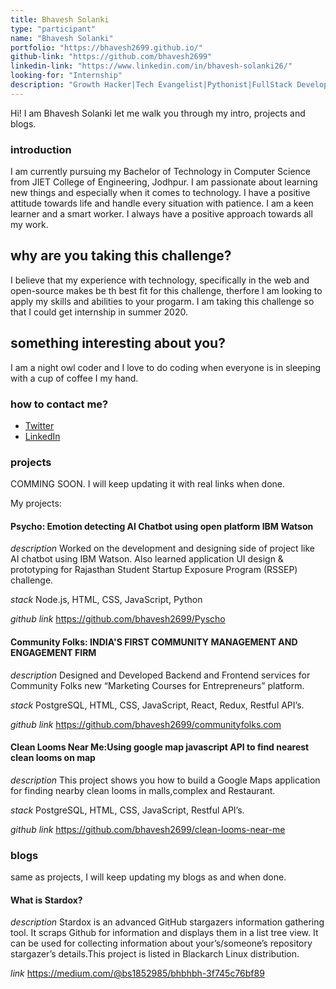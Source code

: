 ```yaml
---
title: Bhavesh Solanki 
type: "participant"
name: "Bhavesh Solanki"
portfolio: "https://bhavesh2699.github.io/"
github-link: "https://github.com/bhavesh2699"
linkedin-link: "https://www.linkedin.com/in/bhavesh-solanki26/"
looking-for: "Internship"
description: "Growth Hacker|Tech Evangelist|Pythonist|FullStack Developer|OpenSource Contributor|Passionate learner|Enthusiast coder"
---
```


Hi! I am Bhavesh Solanki let me walk you through my intro, projects and blogs.

### introduction

I am currently pursuing my Bachelor of Technology in Computer Science from JIET College of Engineering, Jodhpur. I am passionate about learning new things and especially when it comes to technology. I have a positive attitude towards life and handle every situation with patience. I am a keen learner and a smart worker. I always have a positive approach towards all my work.

## why are you taking this challenge?

I believe that my experience with technology, specifically in the web and open-source makes be th best fit for this challenge, therfore I am looking to apply my skills and abilities to your progarm.
I am taking this challenge so that I could get internship in summer 2020.

## something interesting about you?

I am a night owl coder and I love to do coding when everyone is in sleeping with a cup of coffee I my hand.

### how to contact me?

- [Twitter](https://twitter.com/DjBhavesh26)
- [LinkedIn](https://www.linkedin.com/in/bhavesh-solanki26/)

### projects

COMMING SOON. I will keep updating it with real links when done.

My projects:

#### Psycho: Emotion detecting AI Chatbot using open platform IBM Watson

_description_ Worked on the development and designing side of project like AI chatbot using IBM
Watson. Also learned application UI design & prototyping for Rajasthan Student Startup
Exposure Program (RSSEP) challenge.

_stack_ Node.js, HTML, CSS, JavaScript, Python

_github link_ https://github.com/bhavesh2699/Pyscho

#### Community Folks: INDIA'S FIRST COMMUNITY MANAGEMENT AND ENGAGEMENT FIRM

_description_ Designed and Developed Backend and Frontend services for Community Folks new “Marketing Courses for Entrepreneurs” platform.

_stack_ PostgreSQL, HTML, CSS, JavaScript, React, Redux, Restful API’s.

_github link_ https://github.com/bhavesh2699/communityfolks.com

#### Clean Looms Near Me:Using google map javascript API to find nearest clean looms on map

_description_ This project shows you how to build a Google Maps application for finding nearby clean looms in malls,complex and Restaurant.

_stack_ PostgreSQL, HTML, CSS, JavaScript, Restful API’s.

_github link_ https://github.com/bhavesh2699/clean-looms-near-me


### blogs

same as projects, I will keep updating my blogs as and when done.

#### What is Stardox?

_description_ Stardox is an advanced GitHub stargazers information gathering tool. It scraps Github for information and displays them in a list tree view. It can be used for collecting information about your’s/someone’s repository stargazer’s details.This project is listed in Blackarch Linux distribution.

_link_ https://medium.com/@bs1852985/bhbhbh-3f745c76bf89
